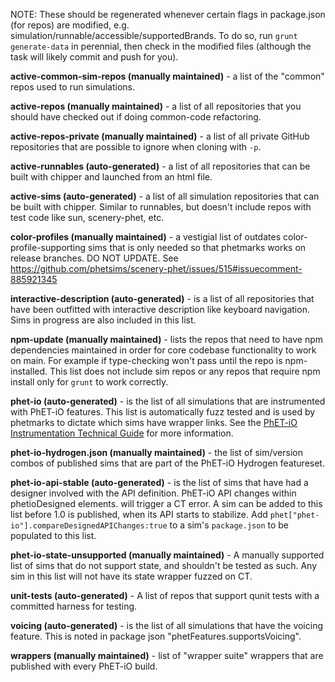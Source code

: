 NOTE: These should be regenerated whenever certain flags in package.json (for repos) are modified, e.g.
simulation/runnable/accessible/supportedBrands. To do so, run `grunt generate-data` in perennial, then check in the
modified files (although the task will likely commit and push for you).

**active-common-sim-repos (manually maintained)** - a list of the "common" repos used to run simulations.

**active-repos (manually maintained)** - a list of all repositories that you should have checked out if doing
common-code refactoring.

**active-repos-private (manually maintained)** - a list of all private GitHub repositories that are possible to ignore
when cloning with `-p`.

**active-runnables (auto-generated)** - a list of all repositories that can be built with chipper and launched from an
html file.

**active-sims (auto-generated)** - a list of all simulation repositories that can be built with chipper. Similar to
runnables, but doesn't include repos with test code like sun, scenery-phet, etc.

**color-profiles (manually maintained)** - a vestigial list of outdates color-profile-supporting sims that is only
needed so that phetmarks works on release branches. DO NOT UPDATE.
See https://github.com/phetsims/scenery-phet/issues/515#issuecomment-885921345

**interactive-description (auto-generated)** - is a list of all repositories that have been outfitted with interactive
description like keyboard navigation. Sims in progress are also included in this list.

**npm-update (manually maintained)** - lists the repos that need to have npm dependencies maintained in order for core
codebase functionality to work on main. For example if type-checking won't pass until the repo is npm-installed. This
list does not include sim repos or any repos that require npm install only for `grunt` to work correctly.

**phet-io (auto-generated)** - is the list of all simulations that are instrumented with PhET-iO features. This list is
automatically fuzz tested and is used by phetmarks to dictate which sims have wrapper links. See the
[PhET-iO Instrumentation Technical Guide](https://github.com/phetsims/phet-io/blob/main/doc/phet-io-instrumentation-technical-guide.md)
for more information.

**phet-io-hydrogen.json (manually maintained)** - the list of sim/version combos of published sims that are part of the
PhET-iO Hydrogen featureset.

**phet-io-api-stable (auto-generated)** - is the list of sims that have had a designer involved with the API definition.
PhET-iO API changes within phetioDesigned elements. will trigger a CT error. A sim can be added to this list before 1.0
is published, when its API starts to stabilize. Add `phet["phet-io"].compareDesignedAPIChanges:true` to a sim's
`package.json` to be populated to this list.

**phet-io-state-unsupported (manually maintained)** - A manually supported list of sims that do not support state, and
shouldn't be tested as such. Any sim in this list will not have its state wrapper fuzzed on CT.

**unit-tests (auto-generated)** - A list of repos that support qunit tests with a committed harness for testing.

**voicing (auto-generated)** - is the list of all simulations that have the voicing feature. This is noted in package
json "phetFeatures.supportsVoicing".

**wrappers (manually maintained)** - list of "wrapper suite" wrappers that are published with every PhET-iO build.